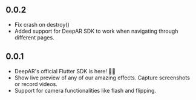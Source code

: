 ## 0.0.2

- Fix crash on destroy()
- Added support for DeepAR SDK to work when navigating through different pages.

## 0.0.1


* DeepAR's official Flutter SDK is here! 👋🏼
* Show live preview of any of our amazing effects. Capture screenshots or record videos. 
* Support for camera functionalities like flash and flipping.